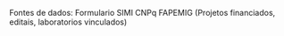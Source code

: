 Fontes de dados:
Formulario
SIMI
CNPq
FAPEMIG (Projetos financiados, editais, laboratorios vinculados)
